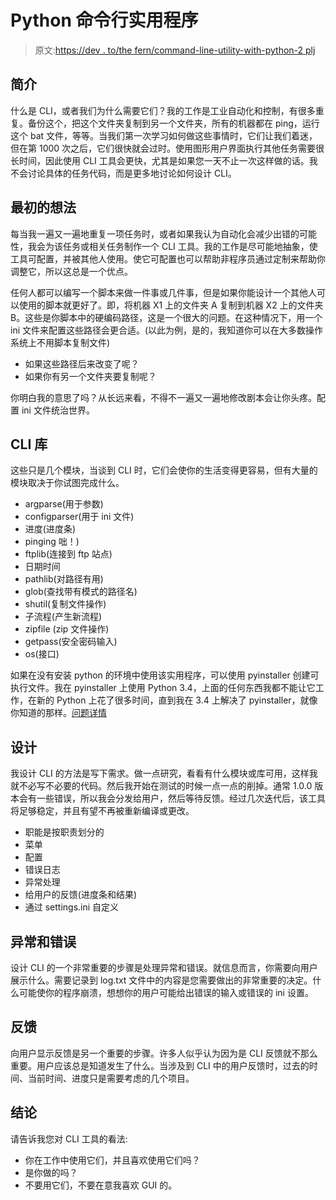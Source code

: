 # Python 命令行实用程序

> 原文:[https://dev . to/the fern/command-line-utility-with-python-2 plj](https://dev.to/thefern/command-line-utility-with-python-2plj)

## [](#introduction)简介

什么是 CLI，或者我们为什么需要它们？我的工作是工业自动化和控制，有很多重复。备份这个，把这个文件夹复制到另一个文件夹，所有的机器都在 ping，运行这个 bat 文件，等等。当我们第一次学习如何做这些事情时，它们让我们着迷，但在第 1000 次之后，它们很快就会过时。使用图形用户界面执行其他任务需要很长时间，因此使用 CLI 工具会更快，尤其是如果您一天不止一次这样做的话。我不会讨论具体的任务代码，而是更多地讨论如何设计 CLI。

## [](#initial-idea)最初的想法

每当我一遍又一遍地重复一项任务时，或者如果我认为自动化会减少出错的可能性，我会为该任务或相关任务制作一个 CLI 工具。我的工作是尽可能地抽象，使工具可配置，并被其他人使用。使它可配置也可以帮助非程序员通过定制来帮助你调整它，所以这总是一个优点。

任何人都可以编写一个脚本来做一件事或几件事，但是如果你能设计一个其他人可以使用的脚本就更好了。即，将机器 X1 上的文件夹 A 复制到机器 X2 上的文件夹 B。这些是你脚本中的硬编码路径，这是一个很大的问题。在这种情况下，用一个 ini 文件来配置这些路径会更合适。(以此为例，是的，我知道你可以在大多数操作系统上不用脚本复制文件)

*   如果这些路径后来改变了呢？
*   如果你有另一个文件夹要复制呢？

你明白我的意思了吗？从长远来看，不得不一遍又一遍地修改剧本会让你头疼。配置 ini 文件统治世界。

## [](#cli-libraries)CLI 库

这些只是几个模块，当谈到 CLI 时，它们会使你的生活变得更容易，但有大量的模块取决于你试图完成什么。

*   argparse(用于参数)
*   configparser(用于 ini 文件)
*   进度(进度条)
*   pinging 咄！)
*   ftplib(连接到 ftp 站点)
*   日期时间
*   pathlib(对路径有用)
*   glob(查找带有模式的路径名)
*   shutil(复制文件操作)
*   子流程(产生新流程)
*   zipfile (zip 文件操作)
*   getpass(安全密码输入)
*   os(接口)

如果在没有安装 python 的环境中使用该实用程序，可以使用 pyinstaller 创建可执行文件。我在 pyinstaller 上使用 Python 3.4，上面的任何东西我都不能让它工作，在新的 Python 上花了很多时间，直到我在 3.4 上解决了 pyinstaller，就像你知道的那样。[问题详情](https://github.com/pyinstaller/pyinstaller/issues/3600)

## [](#design)设计

我设计 CLI 的方法是写下需求。做一点研究，看看有什么模块或库可用，这样我就不必写不必要的代码。然后我开始在测试的时候一点一点的削掉。通常 1.0.0 版本会有一些错误，所以我会分发给用户，然后等待反馈。经过几次迭代后，该工具将足够稳定，并且有望不再被重新编译或更改。

*   职能是按职责划分的
*   菜单
*   配置
*   错误日志
*   异常处理
*   给用户的反馈(进度条和结果)
*   通过 settings.ini 自定义

## [](#exceptions-and-errors)异常和错误

设计 CLI 的一个非常重要的步骤是处理异常和错误。就信息而言，你需要向用户展示什么。需要记录到 log.txt 文件中的内容是您需要做出的非常重要的决定。什么可能使你的程序崩溃，想想你的用户可能给出错误的输入或错误的 ini 设置。

## [](#feedback)反馈

向用户显示反馈是另一个重要的步骤。许多人似乎认为因为是 CLI 反馈就不那么重要。用户应该总是知道发生了什么。当涉及到 CLI 中的用户反馈时，过去的时间、当前时间、进度只是需要考虑的几个项目。

## [](#conclusion)结论

请告诉我您对 CLI 工具的看法:

*   你在工作中使用它们，并且喜欢使用它们吗？
*   是你做的吗？
*   不要用它们，不要在意我喜欢 GUI 的。